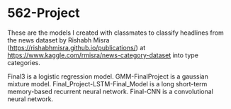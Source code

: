 # 562-Project

These are the models I created with classmates to classify headlines from the news dataset by Rishabh Misra (https://rishabhmisra.github.io/publications/) at https://www.kaggle.com/rmisra/news-category-dataset into type categories.

Final3 is a logistic regression model.
GMM-FinalProject is a gaussian mixture model.
Final_Project-LSTM-Final_Model is a long short-term memory-based recurrent neural network.
Final-CNN is a convolutional neural network.
